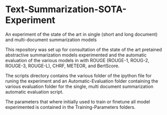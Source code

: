 # Text-Summarization-SOTA-Experiment
An experiment of the state of the art in single (short and long document) and multi-document summarization models 

This repository was set up for consultation of the state of the art pretained abstractive summarization models experimented and the automatic evaluation of the various models in with ROUGE (ROUGE-1, ROUG-2, ROUGE-3, ROUGE-L), CHRF, METEOR, and BertScore.

The scripts directory contains the various folder of the ipython file for runing the experiment and an Automatic-Evaluation folder containing the various evaluation folder for the single, multi document summarization automatic evaluation script. 

The parameters that where initially used to train or finetune all model experimented is contained in the Training-Parameters folders.
